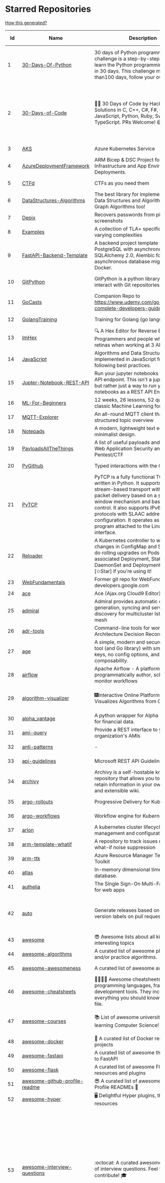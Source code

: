 # Starred Repositories  
[How this generated?](../master/USAGE.md)  
  
| Id 			| Name			| Description | Star Counts | Topics/Tags   | Last Updated 	|  
| ----------- | ----------- 	| ----------- | ----------- | ----------- 	| -----------   |  
|1|[30-Days-Of-Python](https://github.com/Asabeneh/30-Days-Of-Python.git)|30 days of Python programming challenge is a step-by-step guide to learn the Python programming language in 30 days. This challenge may take more than100 days, follow your own pace. |18887|30-days-of-python, python, flask, github, heroku, matplotlib, mongodb, numpy, pandas, python3|11-12-2022|  
|2|[30-Days-of-Code](https://github.com/xeoneux/30-Days-of-Code.git)|👨‍💻 30 Days of Code by HackerRank Solutions in C, C++, C#, F#, Go, Java, JavaScript, Python, Ruby, Swift & TypeScript. PRs Welcome! 😄|815|hackerrank, java, swift, python, csharp, fsharp, cplusplus, solutions, 30, days, of, code, typescript, go, ruby, kotlin, javascript, c||  
|3|[AKS](https://github.com/Azure/AKS.git)|Azure Kubernetes Service|1682||7-2-2023|  
|4|[AzureDeploymentFramework](https://github.com/brwilkinson/AzureDeploymentFramework.git)|ARM Bicep & DSC Project for Azure Infrastructure and App Environment Deployments.|89||12-9-2022|  
|5|[CTFd](https://github.com/CTFd/CTFd.git)|CTFs as you need them|4456||8-2-2023|  
|6|[DataStructures-Algorithms](https://github.com/rachitiitr/DataStructures-Algorithms.git)|The best library for implementation of all Data Structures and Algorithms - Trees + Graph Algorithms too!|2445|||  
|7|[Depix](https://github.com/beurtschipper/Depix.git)|Recovers passwords from pixelized screenshots|23195||16-6-2022|  
|8|[Examples](https://github.com/tlaplus/Examples.git)|A collection of TLA+ specifications of varying complexities|1020||7-2-2023|  
|9|[FastAPI-Backend-Template](https://github.com/Aeternalis-Ingenium/FastAPI-Backend-Template.git)|A backend project template with FastAPI, PostgreSQL with asynchronous SQLAlchemy 2.0, Alembic for asynchronous database migration, and Docker.|279||5-2-2023|  
|10|[GitPython](https://github.com/gitpython-developers/GitPython.git)|GitPython is a python library used to interact with Git repositories.|3832|git-porcelain, git-plumbing, python-library|2-2-2023|  
|11|[GoCasts](https://github.com/StephenGrider/GoCasts.git)|Companion Repo to https://www.udemy.com/go-the-complete-developers-guide/|1900||25-8-2017|  
|12|[GolangTraining](https://github.com/GoesToEleven/GolangTraining.git)|Training for Golang (go language)|8748||4-12-2018|  
|13|[ImHex](https://github.com/WerWolv/ImHex.git)|🔍 A Hex Editor for Reverse Engineers, Programmers and people who value their retinas when working at 3 AM.|25587||8-2-2023|  
|14|[JavaScript](https://github.com/TheAlgorithms/JavaScript.git)|Algorithms and Data Structures implemented in JavaScript for beginners, following best practices.|25007||8-2-2023|  
|15|[Jupter-Notebook-REST-API](https://github.com/Invictify/Jupter-Notebook-REST-API.git)|Run your jupyter notebooks as a REST API endpoint. This isn't a jupyter server but rather just a way to run your notebooks as a REST API Endpoint.|67||31-3-2020|  
|16|[ML-For-Beginners](https://github.com/microsoft/ML-For-Beginners.git)|12 weeks, 26 lessons, 52 quizzes, classic Machine Learning for all|44679||27-9-2022|  
|17|[MQTT-Explorer](https://github.com/thomasnordquist/MQTT-Explorer.git)|An all-round MQTT client that provides a structured topic overview|2154|||  
|18|[Notepads](https://github.com/0x7c13/Notepads.git)|A modern, lightweight text editor with a minimalist design.|7362||8-2-2023|  
|19|[PayloadsAllTheThings](https://github.com/swisskyrepo/PayloadsAllTheThings.git)|A list of useful payloads and bypass for Web Application Security and Pentest/CTF|45050|||  
|20|[PyGithub](https://github.com/PyGithub/PyGithub.git)|Typed interactions with the GitHub API v3|5780||6-2-2023|  
|21|[PyTCP](https://github.com/ccie18643/PyTCP.git)|PyTCP is a fully functional TCP/IP stack written in Python. It supports TCP stream-based transport with reliable packet delivery based on a sliding window mechanism and basic congestion control. It also supports IPv6/ICMPv6 protocols with SLAAC address configuration. It operates as a user space program attached to the Linux TAP interface.|277||27-11-2022|  
|22|[Reloader](https://github.com/stakater/Reloader.git)|A Kubernetes controller to watch changes in ConfigMap and Secrets and do rolling upgrades on Pods with their associated Deployment, StatefulSet, DaemonSet and DeploymentConfig – [✩Star] if you're using it!|4756||7-2-2023|  
|23|[WebFundamentals](https://github.com/google/WebFundamentals.git)|Former git repo for WebFundamentals on developers.google.com|13699||10-8-2022|  
|24|[ace](https://github.com/ajaxorg/ace.git)|Ace (Ajax.org Cloud9 Editor)|25332|||  
|25|[admiral](https://github.com/istio-ecosystem/admiral.git)|Admiral provides automatic configuration generation, syncing and service discovery for multicluster Istio service mesh|500||6-2-2023|  
|26|[adr-tools](https://github.com/npryce/adr-tools.git)|Command-line tools for working with Architecture Decision Records|3758||30-3-2020|  
|27|[age](https://github.com/FiloSottile/age.git)|A simple, modern and secure encryption tool (and Go library) with small explicit keys, no config options, and UNIX-style composability.|12823||2-1-2023|  
|28|[airflow](https://github.com/apache/airflow.git)|Apache Airflow - A platform to programmatically author, schedule, and monitor workflows|29070||8-2-2023|  
|29|[algorithm-visualizer](https://github.com/algorithm-visualizer/algorithm-visualizer.git)|:fireworks:Interactive Online Platform that Visualizes Algorithms from Code|42169|algorithm, data-structure, visualization, animation|13-4-2022|  
|30|[alpha_vantage](https://github.com/RomelTorres/alpha_vantage.git)|A python wrapper for Alpha Vantage API for financial data.|3832||25-12-2022|  
|31|[ami-query](https://github.com/intuit/ami-query.git)|Provide a REST interface to your organization's AMIs|39|||  
|32|[anti-patterns](https://github.com/tonybaloney/anti-patterns.git)|-|132||15-7-2022|  
|33|[api-guidelines](https://github.com/microsoft/api-guidelines.git)|Microsoft REST API Guidelines|20638||31-1-2023|  
|34|[archivy](https://github.com/archivy/archivy.git)|Archivy is a self-hostable knowledge repository that allows you to learn and retain information in your own personal and extensible wiki.|2961||17-1-2023|  
|35|[argo-rollouts](https://github.com/argoproj/argo-rollouts.git)|Progressive Delivery for Kubernetes|1900||8-2-2023|  
|36|[argo-workflows](https://github.com/argoproj/argo-workflows.git)|Workflow engine for Kubernetes|12481||8-2-2023|  
|37|[arlon](https://github.com/arlonproj/arlon.git)|A kubernetes cluster lifecycle management and configuration tool|111||7-2-2023|  
|38|[arm-template-whatif](https://github.com/Azure/arm-template-whatif.git)|A repository to track issues related to what-if noise suppression|67||2-8-2022|  
|39|[arm-ttk](https://github.com/Azure/arm-ttk.git)|Azure Resource Manager Template Toolkit|371||15-12-2022|  
|40|[atlas](https://github.com/Netflix/atlas.git)|In-memory dimensional time series database.|3188||8-2-2023|  
|41|[authelia](https://github.com/authelia/authelia.git)|The Single Sign-On Multi-Factor portal for web apps|15437||8-2-2023|  
|42|[auto](https://github.com/intuit/auto.git)|Generate releases based on semantic version labels on pull requests.|1929|release, auto-release, github, slack, jira, releases, publishing, hack, hacktoberfest|8-2-2023|  
|43|[awesome](https://github.com/sindresorhus/awesome.git)|😎 Awesome lists about all kinds of interesting topics|237922|||  
|44|[awesome-algorithms](https://github.com/tayllan/awesome-algorithms.git)|A curated list of awesome places to learn and/or practice algorithms.|13170||2-2-2023|  
|45|[awesome-awesomeness](https://github.com/bayandin/awesome-awesomeness.git)|A curated list of awesome awesomeness|29840||24-3-2022|  
|46|[awesome-cheatsheets](https://github.com/LeCoupa/awesome-cheatsheets.git)|👩‍💻👨‍💻 Awesome cheatsheets for popular programming languages, frameworks and development tools. They include everything you should know in one single file.|32269|||  
|47|[awesome-courses](https://github.com/prakhar1989/awesome-courses.git)|:books: List of awesome university courses for learning Computer Science!|45423|computer-science, courses, awesome-list, awesome|12-11-2022|  
|48|[awesome-docker](https://github.com/veggiemonk/awesome-docker.git)|:whale: A curated list of Docker resources and projects|24321||24-1-2023|  
|49|[awesome-fastapi](https://github.com/mjhea0/awesome-fastapi.git)|A curated list of awesome things related to FastAPI|5117||2-11-2022|  
|50|[awesome-flask](https://github.com/humiaozuzu/awesome-flask.git)|A curated list of awesome Flask resources and plugins|11134||17-9-2019|  
|51|[awesome-github-profile-readme](https://github.com/abhisheknaiidu/awesome-github-profile-readme.git)|😎 A curated list of awesome GitHub Profile READMEs 📝|16554||9-10-2022|  
|52|[awesome-hyper](https://github.com/bnb/awesome-hyper.git)|🖥 Delightful Hyper plugins, themes, and resources|10193||13-7-2021|  
|53|[awesome-interview-questions](https://github.com/DopplerHQ/awesome-interview-questions.git)|:octocat: A curated awesome list of lists of interview questions. Feel free to contribute! :mortar_board: |53299|awesome-list, awesomeness, interview-questions, interviewing, interview-practice, ruby, javascript, awesome, list, python-interview-questions, rails-interview, javascript-interview-questions, angularjs-interview-questions, android-interview-questions|16-11-2021|  
|54|[awesome-k6](https://github.com/grafana/awesome-k6.git)|A curated list of resources on automated load- and performance testing using k6 🗻|331||30-9-2022|  
|55|[awesome-kubernetes](https://github.com/ramitsurana/awesome-kubernetes.git)|A curated list for awesome kubernetes sources :ship::tada:|13556||6-2-2023|  
|56|[awesome-kubernetes](https://github.com/nubenetes/awesome-kubernetes.git)|A curated list of awesome references collected since 2018.|398||6-1-2023|  
|57|[awesome-macOS](https://github.com/iCHAIT/awesome-macOS.git)|  A curated list of awesome applications, softwares, tools and shiny things for macOS.|13916||21-1-2023|  
|58|[awesome-machine-learning](https://github.com/josephmisiti/awesome-machine-learning.git)|A curated list of awesome Machine Learning frameworks, libraries and software.|57750||23-1-2023|  
|59|[awesome-macos-command-line](https://github.com/herrbischoff/awesome-macos-command-line.git)|Use your macOS terminal shell to do awesome things.|27034||2-9-2021|  
|60|[awesome-microservices](https://github.com/mfornos/awesome-microservices.git)|A curated list of Microservice Architecture related principles and technologies.|11859||2-2-2023|  
|61|[awesome-pentest](https://github.com/enaqx/awesome-pentest.git)|A collection of awesome penetration testing resources, tools and other shiny things|17766|||  
|62|[awesome-python-applications](https://github.com/mahmoud/awesome-python-applications.git)|💿 Free software that works great, and also happens to be open-source Python. |14255||27-1-2023|  
|63|[awesome-readme](https://github.com/matiassingers/awesome-readme.git)|A curated list of awesome READMEs|13848||3-2-2023|  
|64|[awesome-sanic](https://github.com/mekicha/awesome-sanic.git)|A curated list of awesome Sanic resources and extensions|626||26-10-2022|  
|65|[awesome-scalability](https://github.com/binhnguyennus/awesome-scalability.git)|The Patterns of Scalable, Reliable, and Performant Large-Scale Systems|43543|||  
|66|[awesome-shell](https://github.com/alebcay/awesome-shell.git)|A curated list of awesome command-line frameworks, toolkits, guides and gizmos. Inspired by awesome-php.|26482|awesome-list, awesome, list, zsh, fish, bash, cli, shell|29-12-2022|  
|67|[awesome-sre](https://github.com/dastergon/awesome-sre.git)|A curated list of Site Reliability and Production Engineering resources.|9615|site-reliability-engineering, production, availability, monitoring, post-mortem, reliability-engineering, capacity-planning, service-level-agreement, scalability, reliability, alerting, on-call, site-reliability, postmortem, incident-response, sre, awesome, awesome-list, devops, list|8-10-2022|  
|68|[awesome-sysadmin](https://github.com/awesome-foss/awesome-sysadmin.git)|A curated list of amazingly awesome open source sysadmin resources.|16609|||  
|69|[awless](https://github.com/wallix/awless.git)|A Mighty CLI for AWS|4897|aws, cli, cloud, aws-cli, cloud-management, awless, golang, devops, devops-tools|10-12-2018|  
|70|[aws-cdk](https://github.com/aws/aws-cdk.git)|The AWS Cloud Development Kit is a framework for defining cloud infrastructure in code|9810||8-2-2023|  
|71|[aws-cdk-examples](https://github.com/aws-samples/aws-cdk-examples.git)|Example projects using the AWS CDK|3866||19-1-2023|  
|72|[aws-eks-kubernetes-masterclass](https://github.com/stacksimplify/aws-eks-kubernetes-masterclass.git)|AWS EKS Kubernetes - Masterclass   DevOps, Microservices|713||17-1-2023|  
|73|[aws-load-balancer-controller](https://github.com/kubernetes-sigs/aws-load-balancer-controller.git)|A Kubernetes controller for Elastic Load Balancers|3227||8-2-2023|  
|74|[azkaban](https://github.com/azkaban/azkaban.git)|Azkaban workflow manager.|4208||8-2-2023|  
|75|[azure-cli](https://github.com/Azure/azure-cli.git)|Azure Command-Line Interface|3437||9-2-2023|  
|76|[azure-docs-bicep-samples](https://github.com/Azure/azure-docs-bicep-samples.git)|-|40||1-11-2022|  
|77|[azure-powershell](https://github.com/Azure/azure-powershell.git)|Microsoft Azure PowerShell|3449||8-2-2023|  
|78|[azure-quickstart-templates](https://github.com/Azure/azure-quickstart-templates.git)|Azure Quickstart Templates|12621||6-2-2023|  
|79|[azure-sdk-for-python](https://github.com/Azure/azure-sdk-for-python.git)|This repository is for active development of the Azure SDK for Python. For consumers of the SDK we recommend visiting our public developer docs at https://docs.microsoft.com/python/azure/ or our versioned developer docs at https://azure.github.io/azure-sdk-for-python. |3485|||  
|80|[azure4everyone-samples](https://github.com/MarczakIO/azure4everyone-samples.git)|-|211||12-2-2022|  
|81|[backstage](https://github.com/backstage/backstage.git)|Backstage is an open platform for building developer portals|20688|infrastructure, dx, developer-experience, developer-portal, service-catalog, microservices, cncf, backstage, hacktoberfest|8-2-2023|  
|82|[badges](https://github.com/Naereen/badges.git)|:pencil: Markdown code for lots of small badges :ribbon: :pushpin: (shields.io, forthebadge.com etc) :sunglasses:. Contributions are welcome! Please add yours!|3753||3-2-2023|  
|83|[bat](https://github.com/sharkdp/bat.git)|A cat(1) clone with wings.|39505||5-2-2023|  
|84|[bcc](https://github.com/iovisor/bcc.git)|BCC - Tools for BPF-based Linux IO analysis, networking, monitoring, and more|16526||5-2-2023|  
|85|[behave](https://github.com/behave/behave.git)|BDD, Python style.|2764||19-12-2022|  
|86|[bicep](https://github.com/Azure/bicep.git)|Bicep is a declarative language for describing and deploying Azure resources|2689||8-2-2023|  
|87|[bitcoin](https://github.com/bitcoin/bitcoin.git)|Bitcoin Core integration/staging tree|68138|bitcoin, c-plus-plus, p2p, cryptocurrency, cryptography|8-2-2023|  
|88|[black](https://github.com/psf/black.git)|The uncompromising Python code formatter|31258|python, code, formatter, codeformatter, gofmt, yapf, autopep8, pre-commit-hook, hacktoberfest|7-2-2023|  
|89|[blackfriday](https://github.com/russross/blackfriday.git)|Blackfriday: a markdown processor for Go|5086||27-10-2020|  
|90|[blockly](https://github.com/google/blockly.git)|The web-based visual programming editor.|10978||8-2-2023|  
|91|[brackets](https://github.com/adobe/brackets.git)|An open source code editor for the web, written in JavaScript, HTML and CSS.|33491|||  
|92|[brooklin](https://github.com/linkedin/brooklin.git)|An extensible distributed system for reliable nearline data streaming at scale|812||8-2-2023|  
|93|[brotli](https://github.com/google/brotli.git)|Brotli compression format|11858||1-2-2023|  
|94|[caddy](https://github.com/caddyserver/caddy.git)|Fast and extensible multi-platform HTTP/1-2-3 web server with automatic HTTPS|45734|go, web-server, caddyfile, http, http-server, reverse-proxy, https, tls, automatic-https, privacy, security, acme, caddy, golang, http3, hacktoberfest|8-2-2023|  
|95|[cdnjs](https://github.com/cdnjs/cdnjs.git)|🤖 CDN assets - The #1 free and open source CDN built to make life easier for developers.|9784||9-2-2023|  
|96|[cello](https://github.com/cello-proj/cello.git)|Run infrastructure as code (IaC) software tools including CDK, Terraform and Cloud Formation via GitOps.|256||21-12-2022|  
|97|[chalice](https://github.com/aws/chalice.git)|Python Serverless Microframework for AWS|9504||1-9-2022|  
|98|[chaos-mesh](https://github.com/chaos-mesh/chaos-mesh.git)|A Chaos Engineering Platform for Kubernetes.|5492|chaos, chaos-engineering, chaos-testing, kubernetes, operator, golang, site-reliability-engineering, fault-injection, cncf, cloud-native, chaos-mesh, chaos-experiments, hacktoberfest, microservices|8-2-2023|  
|99|[chaosmonkey](https://github.com/Netflix/chaosmonkey.git)|Chaos Monkey is a resiliency tool that helps applications tolerate random instance failures.|13161||20-1-2023|  
|100|[chartmuseum](https://github.com/helm/chartmuseum.git)|Host your own Helm Chart Repository|3098|helm, charts, kubernetes, chartmuseum|11-1-2023|  
|101|[charts](https://github.com/helm/charts.git)|⚠️(OBSOLETE) Curated applications for Kubernetes|15468||21-12-2021|  
|102|[cheat.sh](https://github.com/chubin/cheat.sh.git)|the only cheat sheet you need|34615|cheatsheet, curl, terminal, command-line, cli, examples, documentation, help, tldr, hacktoberfest2021|18-4-2022|  
|103|[cilium](https://github.com/cilium/cilium.git)|eBPF-based Networking, Security, and Observability|14273||8-2-2023|  
|104|[cli](https://github.com/snyk/cli.git)|Snyk CLI scans and monitors your projects for security vulnerabilities.|4325|security, monitor, snyk, vulnerabilities|8-2-2023|  
|105|[cli](https://github.com/cli/cli.git)|GitHub’s official command line tool|31264|github-api-v4, cli, git, golang|8-2-2023|  
|106|[cli-spinners](https://github.com/sindresorhus/cli-spinners.git)|Spinners for use in the terminal|2114||24-7-2022|  
|107|[click](https://github.com/pallets/click.git)|Python composable command line interface toolkit|13461||7-2-2023|  
|108|[cloud-custodian](https://github.com/cloud-custodian/cloud-custodian.git)|Rules engine for cloud security, cost optimization, and governance, DSL in yaml for policies to query, filter, and take actions on resources|4646||8-2-2023|  
|109|[codesearch](https://github.com/google/codesearch.git)|Fast, indexed regexp search over large file trees|3265||29-3-2020|  
|110|[compose](https://github.com/docker/compose.git)|Define and run multi-container applications with Docker|28515||8-2-2023|  
|111|[computer-science](https://github.com/ossu/computer-science.git)|:mortar_board: Path to a free self-taught education in Computer Science!|134196||6-2-2023|  
|112|[consul](https://github.com/hashicorp/consul.git)|Consul is a distributed, highly available, and data center aware solution to connect and configure applications across dynamic, distributed infrastructure.|26023||9-2-2023|  
|113|[containerd](https://github.com/containerd/containerd.git)|An open and reliable container runtime|13133||7-2-2023|  
|114|[core](https://github.com/home-assistant/core.git)|:house_with_garden: Open source home automation that puts local control and privacy first.|58005|python, home-automation, iot, internet-of-things, mqtt, raspberry-pi, asyncio, hacktoberfest|9-2-2023|  
|115|[coredns](https://github.com/coredns/coredns.git)|CoreDNS is a DNS server that chains plugins|10254|dns-server, go, cncf, coredns, plugin, service-discovery|6-2-2023|  
|116|[coreutils](https://github.com/uutils/coreutils.git)|Cross-platform Rust rewrite of the GNU coreutils|13139|||  
|117|[crouton](https://github.com/dnschneid/crouton.git)|Chromium OS Universal Chroot Environment|8270||27-11-2022|  
|118|[cruise-control](https://github.com/linkedin/cruise-control.git)|Cruise-control is the first of its kind to fully automate the dynamic workload rebalance and self-healing of a Kafka cluster. It provides great value to Kafka users by simplifying the operation of Kafka clusters.|2355||4-1-2023|  
|119|[curl](https://github.com/curl/curl.git)|A command line tool and library for transferring data with URL syntax, supporting DICT, FILE, FTP, FTPS, GOPHER, GOPHERS, HTTP, HTTPS, IMAP, IMAPS, LDAP, LDAPS, MQTT, POP3, POP3S, RTMP, RTMPS, RTSP, SCP, SFTP, SMB, SMBS, SMTP, SMTPS, TELNET, TFTP, WS and WSS. libcurl offers a myriad of powerful features|28382||8-2-2023|  
|120|[dapr](https://github.com/dapr/dapr.git)|Dapr is a portable, event-driven, runtime for building distributed applications across cloud and edge.|20398|||  
|121|[datamodel-code-generator](https://github.com/koxudaxi/datamodel-code-generator.git)|Pydantic model and dataclasses.dataclass generator for easy conversion of JSON, OpenAPI, JSON Schema, and YAML data sources.|1391||8-2-2023|  
|122|[deepdiff](https://github.com/seperman/deepdiff.git)|DeepDiff: Deep Difference and search of any Python object/data. DeepHash: Hash of any object based on its contents. Delta: Use deltas to reconstruct objects by adding deltas together.|1580||6-1-2023|  
|123|[design-patterns-for-humans](https://github.com/kamranahmedse/design-patterns-for-humans.git)|An ultra-simplified explanation to design patterns|37346|design-patterns, architecture, software-engineering, engineering, principles, computer-science|27-8-2022|  
|124|[developer-roadmap](https://github.com/kamranahmedse/developer-roadmap.git)|Interactive roadmaps, guides and other educational content to help developers grow in their careers.|228437||8-2-2023|  
|125|[devops-exercises](https://github.com/bregman-arie/devops-exercises.git)|Linux, Jenkins, AWS, SRE, Prometheus, Docker, Python, Ansible, Git, Kubernetes, Terraform, OpenStack, SQL, NoSQL, Azure, GCP, DNS, Elastic, Network, Virtualization. DevOps Interview Questions|39592||5-2-2023|  
|126|[discourse](https://github.com/discourse/discourse.git)|A platform for community discussion. Free, open, simple.|37311|discourse, javascript, rails, ruby, ember, forum, postgresql||  
|127|[dive](https://github.com/wagoodman/dive.git)|A tool for exploring each layer in a docker image|35641||2-7-2021|  
|128|[django](https://github.com/django/django.git)|The Web framework for perfectionists with deadlines.|68642|||  
|129|[dnsperf](https://github.com/cobblau/dnsperf.git)|A DNS performance tool.|205||14-10-2017|  
|130|[docker-cheat-sheet](https://github.com/wsargent/docker-cheat-sheet.git)|Docker Cheat Sheet|21366||23-6-2022|  
|131|[docker_practice](https://github.com/yeasy/docker_practice.git)|Learn and understand Docker&Container technologies, with real DevOps practice!|21823||17-1-2023|  
|132|[dockerfiles](https://github.com/jessfraz/dockerfiles.git)|Various Dockerfiles I use on the desktop and on servers.|13002||27-3-2021|  
|133|[doitlive](https://github.com/sloria/doitlive.git)|Because sometimes you need to do it live|3246||14-8-2022|  
|134|[dokku](https://github.com/dokku/dokku.git)|A docker-powered PaaS that helps you build and manage the lifecycle of applications|24169||8-2-2023|  
|135|[drawio](https://github.com/jgraph/drawio.git)|draw.io is a JavaScript, client-side editor for general diagramming and whiteboarding|33061|diagram, javascript, whiteboard|7-2-2023|  
|136|[duf](https://github.com/muesli/duf.git)|Disk Usage/Free Utility - a better 'df' alternative|10554||3-12-2022|  
|137|[echo](https://github.com/labstack/echo.git)|High performance, minimalist Go web framework|24875||1-2-2023|  
|138|[ecs-refarch-service-discovery](https://github.com/awslabs/ecs-refarch-service-discovery.git)|An EC2 Container Service Reference Architecture for providing Service Discovery to containers using CloudWatch Events, Lambda and Route 53 private hosted zones. |443||25-7-2016|  
|139|[eks-anywhere](https://github.com/aws/eks-anywhere.git)|Run Amazon EKS on your own infrastructure 🚀|1709||8-2-2023|  
|140|[eks-node-viewer](https://github.com/awslabs/eks-node-viewer.git)|EKS Node Viewer|493||8-2-2023|  
|141|[elasticsearch](https://github.com/elastic/elasticsearch.git)|Free and Open, Distributed, RESTful Search Engine|62636|elasticsearch, java, search-engine|9-2-2023|  
|142|[eng-practices](https://github.com/google/eng-practices.git)|Google's Engineering Practices documentation|19068||17-8-2022|  
|143|[envoy](https://github.com/envoyproxy/envoy.git)|Cloud-native high-performance edge/middle/service proxy|21391|cats, rocket-ships, cars, more-cats, cats-over-dogs, nanoservices, corgis, cncf|9-2-2023|  
|144|[eruda](https://github.com/liriliri/eruda.git)|Console for mobile browsers|13606||2-2-2023|  
|145|[etcd](https://github.com/etcd-io/etcd.git)|Distributed reliable key-value store for the most critical data of a distributed system|42522||8-2-2023|  
|146|[every-programmer-should-know](https://github.com/mtdvio/every-programmer-should-know.git)|A collection of (mostly) technical things every software developer should know about|69048|cc-by, computer-science, educational, novice, collection|23-11-2022|  
|147|[ewd998](https://github.com/tlaplus-workshops/ewd998.git)|Distributed termination detection on a ring, due to Shmuel Safra:|35||17-1-2023|  
|148|[examples](https://github.com/kubernetes/examples.git)|Kubernetes application example tutorials|5397||7-2-2023|  
|149|[excalidraw](https://github.com/excalidraw/excalidraw.git)|Virtual whiteboard for sketching hand-drawn like diagrams|41218||7-2-2023|  
|150|[faas](https://github.com/openfaas/faas.git)|OpenFaaS - Serverless Functions Made Simple|22632|||  
|151|[face_recognition](https://github.com/ageitgey/face_recognition.git)|The world's simplest facial recognition api for Python and the command line|47228|machine-learning, face-detection, face-recognition, python|10-6-2022|  
|152|[faker](https://github.com/joke2k/faker.git)|Faker is a Python package that generates fake data for you.|15376||7-2-2023|  
|153|[fastapi](https://github.com/tiangolo/fastapi.git)|FastAPI framework, high performance, easy to learn, fast to code, ready for production|54288|python, json, swagger-ui, redoc, starlette, openapi, api, openapi3, framework, async, asyncio, uvicorn, python3, python-types, pydantic, json-schema, fastapi, swagger, rest, web|8-2-2023|  
|154|[fastapi-cache](https://github.com/long2ice/fastapi-cache.git)|fastapi-cache is a tool to cache fastapi response and function result, with backends support redis and memcached.|582|cache, fastapi, redis, memcached|1-2-2023|  
|155|[fastapi-code-generator](https://github.com/koxudaxi/fastapi-code-generator.git)|This code generator creates FastAPI app from an openapi file.|656||8-2-2023|  
|156|[fastapi-jwt](https://github.com/testdrivenio/fastapi-jwt.git)|secure a FastAPI app by enabling authentication using JSON Web Tokens (JWTs)|68||31-1-2023|  
|157|[fastapi-mvc](https://github.com/fastapi-mvc/fastapi-mvc.git)|Developer productivity tool for making high-quality FastAPI production-ready APIs.|298||7-2-2023|  
|158|[fastapi-utils](https://github.com/dmontagu/fastapi-utils.git)|Reusable utilities for FastAPI|1275||7-3-2020|  
|159|[fastapi-versioning](https://github.com/DeanWay/fastapi-versioning.git)|api versioning for fastapi web applications|491||24-8-2021|  
|160|[fastapi_client](https://github.com/dmontagu/fastapi_client.git)|FastAPI client generator|292||11-2-2021|  
|161|[fastapi_profiler](https://github.com/sunhailin-Leo/fastapi_profiler.git)|A FastAPI Middleware of joerick/pyinstrument to check your service performance.|112||3-1-2023|  
|162|[fasthttp](https://github.com/valyala/fasthttp.git)|Fast HTTP package for Go. Tuned for high performance. Zero memory allocations in hot paths. Up to 10x faster than net/http|19053||8-2-2023|  
|163|[fd](https://github.com/sharkdp/fd.git)|A simple, fast and user-friendly alternative to 'find'|26253||4-2-2023|  
|164|[first-contributions](https://github.com/firstcontributions/first-contributions.git)|🚀✨ Help beginners to contribute to open source projects|31389|open-source, tutorial, contribution, community, tutorials, beginner, beginner-friendly, contributions, contributions-welcome, good-first-issue, help-wanted|9-2-2023|  
|165|[flamethrower](https://github.com/DNS-OARC/flamethrower.git)|a DNS performance and functional testing utility supporting UDP, TCP, DoT and DoH (by @ns1labs)|269||7-12-2022|  
|166|[flasgger](https://github.com/flasgger/flasgger.git)|Easy OpenAPI specs and Swagger UI for your Flask API|3173||21-1-2022|  
|167|[flask](https://github.com/pallets/flask.git)|The Python micro framework for building web applications.|61817|python, flask, wsgi, web-framework, werkzeug, jinja, pallets|7-2-2023|  
|168|[flask-caching](https://github.com/pallets-eco/flask-caching.git)|A caching extension for Flask|779||12-1-2023|  
|169|[flask-celery-example](https://github.com/miguelgrinberg/flask-celery-example.git)|This repository contains the example code for my blog article Using Celery with Flask.|1124||12-9-2021|  
|170|[flower](https://github.com/mher/flower.git)|Real-time monitor and web admin for Celery distributed task queue|5547||14-11-2022|  
|171|[forcediphttpsadapter](https://github.com/Roadmaster/forcediphttpsadapter.git)|A requests TransportAdapter allowing to force a specific IP for HTTPS connections.|46||1-11-2021|  
|172|[fortio](https://github.com/fortio/fortio.git)|Fortio load testing library, command line tool, advanced echo server and web UI in go (golang). Allows to specify a set query-per-second load and record latency histograms and other useful stats.|2821||2-2-2023|  
|173|[fortio-operator](https://github.com/verfio/fortio-operator.git)|Load Testing Operator within the Kubernetes cluster and outside of it.|37||18-3-2019|  
|174|[free-for-dev](https://github.com/ripienaar/free-for-dev.git)|A list of SaaS, PaaS and IaaS offerings that have free tiers of interest to devops and infradev|66591|||  
|175|[free-programming-books](https://github.com/EbookFoundation/free-programming-books.git)|:books: Freely available programming books|265941||6-2-2023|  
|176|[frp](https://github.com/fatedier/frp.git)|A fast reverse proxy to help you expose a local server behind a NAT or firewall to the internet.|64111||8-2-2023|  
|177|[fucking-algorithm](https://github.com/labuladong/fucking-algorithm.git)|刷算法全靠套路，认准 labuladong 就够了！English version supported! Crack LeetCode, not only how, but also why. |113720||6-2-2023|  
|178|[game_control](https://github.com/ChoudharyChanchal/game_control.git)|-|744||19-7-2020|  
|179|[gcsfuse](https://github.com/GoogleCloudPlatform/gcsfuse.git)|A user-space file system for interacting with Google Cloud Storage|1610||7-2-2023|  
|180|[github-cheat-sheet](https://github.com/tiimgreen/github-cheat-sheet.git)|A list of cool features of Git and GitHub.|39397|awesome, awesome-list, list, github, git|28-5-2022|  
|181|[github-readme-stats](https://github.com/anuraghazra/github-readme-stats.git)|:zap: Dynamically generated stats for your github readmes|51660||29-1-2023|  
|182|[github1s](https://github.com/conwnet/github1s.git)|One second to read GitHub code with VS Code.|21656||19-1-2023|  
|183|[gitignore](https://github.com/github/gitignore.git)|A collection of useful .gitignore templates|144023|gitignore, git|18-12-2022|  
|184|[gitui](https://github.com/extrawurst/gitui.git)|Blazing 💥 fast terminal-ui for git written in rust 🦀|12199||9-2-2023|  
|185|[gloo](https://github.com/solo-io/gloo.git)|The Feature-rich, Kubernetes-native, Next-Generation API Gateway Built on Envoy|3688|||  
|186|[go-fuzz](https://github.com/dvyukov/go-fuzz.git)|Randomized testing for Go|4551|fuzzing, testing, go|26-7-2022|  
|187|[go-github](https://github.com/google/go-github.git)|Go library for accessing the GitHub v3 API|9160||6-2-2023|  
|188|[go-leetcode](https://github.com/austingebauer/go-leetcode.git)|A collection of 100+ popular LeetCode problems solved in Go.|1741||10-3-2021|  
|189|[go-metrics](https://github.com/rcrowley/go-metrics.git)|Go port of Coda Hale's Metrics library|3333||27-12-2020|  
|190|[goaccess](https://github.com/allinurl/goaccess.git)|GoAccess is a real-time web log analyzer and interactive viewer that runs in a terminal in *nix systems or through your browser.|15753||6-2-2023|  
|191|[gobgp](https://github.com/osrg/gobgp.git)|BGP implemented in the Go Programming Language|3141||31-1-2023|  
|192|[gods](https://github.com/emirpasic/gods.git)|GoDS (Go Data Structures) - Sets, Lists, Stacks, Maps, Trees, Queues, and much more|13260||18-1-2023|  
|193|[golang-web-dev](https://github.com/GoesToEleven/golang-web-dev.git)|-|3164|||  
|194|[goldmark](https://github.com/yuin/goldmark.git)|:trophy: A markdown parser written in Go. Easy to extend, standard(CommonMark) compliant, well structured.|2572||7-2-2023|  
|195|[google-api-python-client](https://github.com/googleapis/google-api-python-client.git)|🐍 The official Python client library for Google's discovery based APIs.|6303||8-2-2023|  
|196|[google-cloud-python](https://github.com/googleapis/google-cloud-python.git)|Google Cloud Client Library for Python|4100||8-2-2023|  
|197|[google-maps-services-python](https://github.com/googlemaps/google-maps-services-python.git)|Python client library for Google Maps API Web Services|3801||27-1-2023|  
|198|[googlesre](https://github.com/google/googlesre.git)|-|100||4-4-2022|  
|199|[goreleaser](https://github.com/goreleaser/goreleaser.git)|Deliver Go binaries as fast and easily as possible|11201||7-2-2023|  
|200|[gotty](https://github.com/yudai/gotty.git)|Share your terminal as a web application|17461||13-12-2017|  
|201|[gotty](https://github.com/sorenisanerd/gotty.git)|Share your terminal as a web application|1701||28-11-2022|  
|202|[gping](https://github.com/orf/gping.git)|Ping, but with a graph|7156||8-2-2023|  
|203|[grafana](https://github.com/grafana/grafana.git)|The open and composable observability and data visualization platform. Visualize metrics, logs, and traces from multiple sources like Prometheus, Loki, Elasticsearch, InfluxDB, Postgres and many more. |53862||9-2-2023|  
|204|[graphene-django](https://github.com/graphql-python/graphene-django.git)|Integrate GraphQL into your Django project.|4023||24-12-2022|  
|205|[grequests](https://github.com/spyoungtech/grequests.git)|Requests + Gevent = <3|4185||26-1-2022|  
|206|[grex](https://github.com/pemistahl/grex.git)|A command-line tool and Rust library for generating regular expressions from user-provided test cases|5882||3-1-2023|  
|207|[greykite](https://github.com/linkedin/greykite.git)|A flexible, intuitive and fast forecasting library|1667||31-8-2022|  
|208|[grumpy](https://github.com/giantswarm/grumpy.git)|Kubernetes Validation Admission Controller example|23|||  
|209|[guacamole-server](https://github.com/apache/guacamole-server.git)|Mirror of Apache Guacamole Server|2345||3-2-2023|  
|210|[halo](https://github.com/manrajgrover/halo.git)|💫 Beautiful spinners for terminal, IPython and Jupyter|2696||9-11-2020|  
|211|[haproxy](https://github.com/haproxy/haproxy.git)|HAProxy Load Balancer's development branch (mirror of git.haproxy.org)|3453||8-2-2023|  
|212|[helm](https://github.com/helm/helm.git)|The Kubernetes Package Manager|23699||8-2-2023|  
|213|[helm-git-repo](https://github.com/yks0000/helm-git-repo.git)|A Helm Repo (Automatically build index.yaml)|1||6-4-2021|  
|214|[hey](https://github.com/rakyll/hey.git)|HTTP load generator, ApacheBench (ab) replacement|15035||23-3-2021|  
|215|[homebrew-cask](https://github.com/Homebrew/homebrew-cask.git)|🍻 A CLI workflow for the administration of macOS applications distributed as binaries|19765||9-2-2023|  
|216|[how-web-works](https://github.com/vasanthk/how-web-works.git)|What happens behind the scenes when we type www.google.com in a browser?|13125||13-12-2022|  
|217|[howdoi](https://github.com/gleitz/howdoi.git)|instant coding answers via the command line|9880||26-1-2023|  
|218|[htmlq](https://github.com/mgdm/htmlq.git)|Like jq, but for HTML.|6391||13-10-2022|  
|219|[htop](https://github.com/htop-dev/htop.git)|htop - an interactive process viewer|4570||4-2-2023|  
|220|[http-api-design](https://github.com/interagent/http-api-design.git)|HTTP API design guide extracted from work on the Heroku Platform API|13651||18-11-2021|  
|221|[http2smugl](https://github.com/neex/http2smugl.git)|-|473||7-7-2022|  
|222|[hub](https://github.com/github/hub.git)|A command-line tool that makes git easier to use with GitHub.|22290|go, homebrew, git, github-api, pull-request|1-12-2022|  
|223|[hubot-slack](https://github.com/slackapi/hubot-slack.git)|Slack Developer Kit for Hubot|2284||25-10-2022|  
|224|[hugo](https://github.com/gohugoio/hugo.git)|The world’s fastest framework for building websites.|65203|go, hugo, static-site-generator, blog-engine, cms, content-management-system, documentation-tool|8-2-2023|  
|225|[hugo-PaperMod](https://github.com/adityatelange/hugo-PaperMod.git)| A fast, clean, responsive Hugo theme.|5460||4-2-2023|  
|226|[hygieia](https://github.com/hygieia/hygieia.git)|CapitalOne  DevOps Dashboard|3744||13-10-2022|  
|227|[influxdb](https://github.com/influxdata/influxdb.git)|Scalable datastore for metrics, events, and real-time analytics|24870||6-2-2023|  
|228|[ingress-nginx](https://github.com/kubernetes/ingress-nginx.git)|Ingress-NGINX Controller for Kubernetes|14326||8-2-2023|  
|229|[interactive-coding-challenges](https://github.com/donnemartin/interactive-coding-challenges.git)|120+ interactive Python coding interview challenges (algorithms and data structures).  Includes Anki flashcards.|26860||5-8-2020|  
|230|[interview](https://github.com/Olshansk/interview.git)|Everything you need to prepare for your technical interview|16013||14-9-2022|  
|231|[ipvs](https://github.com/cloudflare/ipvs.git)|Package ipvs allows you to manage Linux IPVS services and destinations|88||23-11-2021|  
|232|[ipython](https://github.com/ipython/ipython.git)|Official repository for IPython itself. Other repos in the IPython organization contain things like the website, documentation builds, etc.|15682|||  
|233|[iris](https://github.com/kataras/iris.git)|The fastest HTTP/2 Go Web Framework. New, modern, easy to learn. Fast development with Code you control. Unbeatable cost-performance ratio :leaves: :rocket:   谢谢   #golang|23525||8-2-2023|  
|234|[iris](https://github.com/linkedin/iris.git)|Iris is a highly configurable and flexible service for paging and messaging.|716||27-6-2022|  
|235|[javascript-algorithms](https://github.com/trekhleb/javascript-algorithms.git)|📝 Algorithms and data structures implemented in JavaScript with explanations and links to further readings|162752||1-2-2023|  
|236|[javascript-questions](https://github.com/lydiahallie/javascript-questions.git)|A long list of (advanced) JavaScript questions, and their explanations :sparkles:  |52229||4-2-2023|  
|237|[jedis](https://github.com/redis/jedis.git)|Redis Java client designed for performance and ease of use.|10894||24-1-2023|  
|238|[jellyfin](https://github.com/jellyfin/jellyfin.git)|The Free Software Media System|20427||9-2-2023|  
|239|[jira](https://github.com/pycontribs/jira.git)|Python Jira library. Development chat available on https://matrix.to/#/#pycontribs:matrix.org|1696||8-2-2023|  
|240|[jira](https://github.com/go-jira/jira.git)|simple jira command line client in Go|2578||27-10-2022|  
|241|[jsii](https://github.com/aws/jsii.git)|jsii allows code in any language to naturally interact with JavaScript classes. It is the technology that enables the AWS Cloud Development Kit to deliver polyglot libraries from a single codebase!|2206||8-2-2023|  
|242|[json-server](https://github.com/typicode/json-server.git)|Get a full fake REST API with zero coding in less than 30 seconds (seriously)|65399||13-12-2022|  
|243|[jsonnet](https://github.com/google/jsonnet.git)|Jsonnet - The data templating language|6048||24-1-2023|  
|244|[jsonschema](https://github.com/python-jsonschema/jsonschema.git)|An implementation of the JSON Schema specification for Python|4006||5-2-2023|  
|245|[k2tf](https://github.com/sl1pm4t/k2tf.git)|Kubernetes YAML to Terraform HCL converter|1006|terraform, kubernetes, yaml, hcl, tool, utility, command-line-tool, converter, hashicorp, hashicorp-terraform|29-5-2022|  
|246|[k6](https://github.com/grafana/k6.git)|A modern load testing tool, using Go and JavaScript - https://k6.io|19396||8-2-2023|  
|247|[k6-example-woocommerce](https://github.com/grafana/k6-example-woocommerce.git)|Example k6 scripts targeting a WooCommerce deployment|25||12-9-2022|  
|248|[k6-hardware-benchmark](https://github.com/grafana/k6-hardware-benchmark.git)|-|21||30-4-2020|  
|249|[k8s-conformance](https://github.com/cncf/k8s-conformance.git)|🧪CNCF K8s Conformance Working Group|733||3-2-2023|  
|250|[kafka-monitor](https://github.com/linkedin/kafka-monitor.git)|Xinfra Monitor monitors the availability of Kafka clusters by producing synthetic workloads using end-to-end pipelines to obtain derived vital statistics - E2E latency, service produce/consume availability, offsets commit availability & latency, message loss rate and more.|1941|kafka-monitor, kafka-cluster, monitor-topic, partition, broker, partition-count, leader, latency, cluster, metrics, kmf, kafka-broker, xinfra-monitor, monitor-single-clusters, reassigns-partition, jmx-metrics, clusters, xinfra, monitor, topic|17-1-2023|  
|251|[kapacitor](https://github.com/influxdata/kapacitor.git)|Open source framework for processing, monitoring, and alerting on time series data|2181||10-1-2023|  
|252|[katib](https://github.com/kubeflow/katib.git)|Repository for hyperparameter tuning|1285|||  
|253|[katran](https://github.com/facebookincubator/katran.git)|A high performance layer 4 load balancer|4015||8-2-2023|  
|254|[kb](https://github.com/gnebbia/kb.git)|A minimalist command line knowledge base manager|2936||22-9-2022|  
|255|[kind](https://github.com/kubernetes-sigs/kind.git)|Kubernetes IN Docker - local clusters for testing Kubernetes|11100||6-2-2023|  
|256|[kong](https://github.com/Kong/kong.git)|🦍 The Cloud-Native API Gateway |34006|api-gateway, nginx, luajit, microservices, api-management, serverless, apis, iot, consul, docker, reverse-proxy, cloud-native, microservice, kong, devops, servicecontrol, kubernetes, kubernetes-ingress-controller, kubernetes-ingress|8-2-2023|  
|257|[kopf](https://github.com/nolar/kopf.git)|A Python framework to write Kubernetes operators in just a few lines of code|1421||7-2-2023|  
|258|[kube2iam](https://github.com/jtblin/kube2iam.git)|kube2iam  provides different AWS IAM roles for pods running on Kubernetes|1887|kubernetes, aws|1-12-2022|  
|259|[kubectx](https://github.com/ahmetb/kubectx.git)|Faster way to switch between clusters and namespaces in kubectl|14669||24-10-2022|  
|260|[kubeflow](https://github.com/kubeflow/kubeflow.git)|Machine Learning Toolkit for Kubernetes|12235||8-2-2023|  
|261|[kubernetes](https://github.com/kubernetes/kubernetes.git)|Production-Grade Container Scheduling and Management|95707|kubernetes, go, cncf, containers|9-2-2023|  
|262|[kubernetes-handbook](https://github.com/rootsongjc/kubernetes-handbook.git)|Kubernetes中文指南/云原生应用架构实战手册 -  https://jimmysong.io/kubernetes-handbook|10460||16-9-2022|  
|263|[kubernetes-network-policy-recipes](https://github.com/ahmetb/kubernetes-network-policy-recipes.git)|Example recipes for Kubernetes Network Policies that you can just copy paste|4657|||  
|264|[kubernetes-the-hard-way](https://github.com/kelseyhightower/kubernetes-the-hard-way.git)|Bootstrap Kubernetes the hard way on Google Cloud Platform. No scripts.|34307||2-5-2021|  
|265|[kubescape](https://github.com/kubescape/kubescape.git)|Kubescape is an open-source Kubernetes security platform for your IDE, CI/CD pipelines, and clusters. It includes risk analysis, security, compliance, and misconfiguration scanning, saving Kubernetes users and administrators precious time, effort, and resources.|7801|||  
|266|[kubeshark](https://github.com/kubeshark/kubeshark.git)|The API traffic viewer for Kubernetes providing real-time, protocol-aware visibility into Kubernetes’ internal network, capturing, dissecting and monitoring all traffic and payloads going in, out and across containers, pods, nodes and clusters. Think TCPDump and Wireshark re-invented for Kubernetes|8274||7-2-2023|  
|267|[kubesphere](https://github.com/kubesphere/kubesphere.git)|The container platform tailored for Kubernetes multi-cloud, datacenter, and edge management ⎈ 🖥 ☁️|11933||8-2-2023|  
|268|[kubespray](https://github.com/kubernetes-sigs/kubespray.git)|Deploy a Production Ready Kubernetes Cluster|13486||8-2-2023|  
|269|[kubewatch](https://github.com/vmware-archive/kubewatch.git)|Watch k8s events and trigger Handlers|2423|||  
|270|[kudu](https://github.com/projectkudu/kudu.git)|Kudu is the engine behind git/hg deployments, WebJobs, and various other features in Azure Web Sites. It can also run outside of Azure.|3010||6-2-2023|  
|271|[kustomize](https://github.com/kubernetes-sigs/kustomize.git)|Customization of kubernetes YAML configurations|9289||8-2-2023|  
|272|[lazydocker](https://github.com/jesseduffield/lazydocker.git)|The lazier way to manage everything docker|25580||13-12-2022|  
|273|[learn-python](https://github.com/trekhleb/learn-python.git)|📚 Playground and cheatsheet for learning Python. Collection of Python scripts that are split by topics and contain code examples with explanations.|14152|||  
|274|[learn-python3](https://github.com/jerry-git/learn-python3.git)|Jupyter notebooks for teaching/learning Python 3|5565|teaching-materials, python3, jupyter-notebook, learning-python, python-exercises|2-8-2020|  
|275|[learn-regex](https://github.com/ziishaned/learn-regex.git)|Learn regex the easy way|43518|regex, regular-expression, learn-regex|1-2-2022|  
|276|[learnopencv](https://github.com/spmallick/learnopencv.git)|Learn OpenCV  : C++ and Python Examples|17903|||  
|277|[leetcode](https://github.com/gouthampradhan/leetcode.git)|Leetcode solutions|3135||11-11-2021|  
|278|[lens](https://github.com/lensapp/lens.git)|Lens - The way the world runs Kubernetes|20599|||  
|279|[lettuce-core](https://github.com/lettuce-io/lettuce-core.git)|Advanced Java Redis client for thread-safe sync, async, and reactive usage. Supports Cluster, Sentinel, Pipelining, and codecs.|4878||6-12-2022|  
|280|[leveldb](https://github.com/google/leveldb.git)|LevelDB is a fast key-value storage library written at Google that provides an ordered mapping from string keys to string values.|31812||4-1-2023|  
|281|[life](https://github.com/cheeaun/life.git)|Life - a timeline of important events in my life|2696||14-10-2018|  
|282|[linkerd2](https://github.com/linkerd/linkerd2.git)|Ultralight, security-first service mesh for Kubernetes. Main repo for Linkerd 2.x.|9306||8-2-2023|  
|283|[linux-insides](https://github.com/0xAX/linux-insides.git)|A little bit about a linux kernel|27760||9-1-2023|  
|284|[litestream](https://github.com/benbjohnson/litestream.git)|Streaming replication for SQLite.|8067||18-1-2023|  
|285|[litmus](https://github.com/litmuschaos/litmus.git)|Litmus helps  SREs and developers practice chaos engineering in a Cloud-native way. Chaos experiments are published at the ChaosHub  (https://hub.litmuschaos.io). Community notes is at https://hackmd.io/a4Zu_sH4TZGeih-xCimi3Q|3495||31-1-2023|  
|286|[localstack](https://github.com/localstack/localstack.git)|💻  A fully functional local AWS cloud stack. Develop and test your cloud & Serverless apps offline!|45795||8-2-2023|  
|287|[loguru](https://github.com/Delgan/loguru.git)|Python logging made (stupidly) simple|14053||1-2-2023|  
|288|[lovefield](https://github.com/google/lovefield.git)|Lovefield is a relational database for web apps. Written in JavaScript, works cross-browser. Provides SQL-like APIs that are fast, safe, and easy to use.|6837||19-5-2020|  
|289|[manage-fastapi](https://github.com/ycd/manage-fastapi.git)|:rocket: CLI tool for FastAPI. Generating new FastAPI projects & boilerplates made easy.    |1128||1-2-2023|  
|290|[managers-playbook](https://github.com/ksindi/managers-playbook.git)|:book: Heuristics for effective management|5086||23-4-2022|  
|291|[mangum](https://github.com/jordaneremieff/mangum.git)|AWS Lambda support for ASGI applications|1199||27-11-2022|  
|292|[marathon](https://github.com/mesosphere/marathon.git)|Deploy and manage containers (including Docker) on top of Apache Mesos at scale.|4051||27-7-2021|  
|293|[markdown-here](https://github.com/adam-p/markdown-here.git)|Google Chrome, Firefox, and Thunderbird extension that lets you write email in Markdown and render it before sending.|58017|||  
|294|[mattermost-server](https://github.com/mattermost/mattermost-server.git)|Mattermost is an open source platform for secure collaboration across the entire software development lifecycle.|24763||8-2-2023|  
|295|[mdBook](https://github.com/rust-lang/mdBook.git)|Create book from markdown files. Like Gitbook but implemented in Rust|12393||9-2-2023|  
|296|[mergestat-lite](https://github.com/mergestat/mergestat-lite.git)|Query git repositories with SQL. Generate reports, perform status checks, analyze codebases. 🔍 📊|3247||23-1-2023|  
|297|[metallb](https://github.com/metallb/metallb.git)|A network load-balancer implementation for Kubernetes using standard routing protocols|5536|kubernetes, bgp, load-balancer, bare-metal, arp, vrrp, keepalived, hacktoberfest, frr|6-2-2023|  
|298|[microservices-demo](https://github.com/GoogleCloudPlatform/microservices-demo.git)|Sample cloud-first application with 10 microservices showcasing Kubernetes, Istio, and gRPC.|13655||1-2-2023|  
|299|[microsoft-authentication-library-for-python](https://github.com/AzureAD/microsoft-authentication-library-for-python.git)|Microsoft Authentication Library (MSAL) for Python makes it easy to authenticate to Azure Active Directory. These documented APIs are stable https://msal-python.readthedocs.io. If you have questions but do not have a github account, ask your questions on Stackoverflow with tag "msal" + "python".|529||31-1-2023|  
|300|[minio](https://github.com/minio/minio.git)|Multi-Cloud :cloud: Object Storage |37381|||  
|301|[miniserve](https://github.com/svenstaro/miniserve.git)|🌟 For when you really just want to serve some files over HTTP right now!|4263|serve, http-server, server, static-files, cli, command-line, command-line-tool|1-2-2023|  
|302|[mkcert](https://github.com/FiloSottile/mkcert.git)|A simple zero-config tool to make locally trusted development certificates with any names you'd like.|39546||26-4-2022|  
|303|[moby](https://github.com/moby/moby.git)|Moby Project - a collaborative project for the container ecosystem to assemble container-based systems|65106||8-2-2023|  
|304|[monorepo](https://github.com/mito-ds/monorepo.git)|The mitosheet package, trymito.io, and other public Mito code.|1583||8-2-2023|  
|305|[moto](https://github.com/getmoto/moto.git)|A library that allows you to easily mock out tests based on AWS infrastructure.|6635||8-2-2023|  
|306|[mux](https://github.com/gorilla/mux.git)|A powerful HTTP router and URL matcher for building Go web servers with 🦍|18057||9-12-2022|  
|307|[mycli](https://github.com/dbcli/mycli.git)|A Terminal Client for MySQL with AutoCompletion and Syntax Highlighting.|10747||8-11-2022|  
|308|[mypy](https://github.com/python/mypy.git)|Optional static typing for Python|14798||8-2-2023|  
|309|[nativefier](https://github.com/nativefier/nativefier.git)|Make any web page a desktop application|32823||7-11-2022|  
|310|[netdata](https://github.com/netdata/netdata.git)|Real-time performance monitoring, done right! https://www.netdata.cloud|61914||9-2-2023|  
|311|[nginx-admins-handbook](https://github.com/trimstray/nginx-admins-handbook.git)|How to improve NGINX performance, security, and other important things.|12970||20-10-2021|  
|312|[nginx-module-vts](https://github.com/vozlt/nginx-module-vts.git)|Nginx virtual host traffic status module|2855||4-1-2023|  
|313|[ngrok](https://github.com/inconshreveable/ngrok.git)|Introspected tunnels to localhost|22557||31-5-2016|  
|314|[nicstat](https://github.com/scotte/nicstat.git)|Fork of https://sourceforge.net/projects/nicstat/ to fix bugs|58||9-5-2018|  
|315|[nocode](https://github.com/kelseyhightower/nocode.git)|The best way to write secure and reliable applications. Write nothing; deploy nowhere.|55684||21-1-2020|  
|316|[novu](https://github.com/novuhq/novu.git)|The open-source notification infrastructure for products. Add a notification center for your React, Vue and Angular apps 🚀|18275||8-2-2023|  
|317|[nprogress](https://github.com/rstacruz/nprogress.git)|For slim progress bars like on YouTube, Medium, etc|25055||19-4-2020|  
|318|[ntopng](https://github.com/ntop/ntopng.git)|Web-based Traffic and Security Network Traffic Monitoring|5112||8-2-2023|  
|319|[nuclei](https://github.com/projectdiscovery/nuclei.git)|Fast and customizable vulnerability scanner based on simple YAML based DSL.|11512|cve-scanner, subdomain-takeover, nuclei-engine, vulnerability-detection, vulnerability-assessment, vulnerability-scanner, security, attack-surface, security-scanner, hacktoberfest|24-1-2023|  
|320|[og-aws](https://github.com/open-guides/og-aws.git)|📙 Amazon Web Services — a practical guide|33286||24-8-2022|  
|321|[ohmyzsh](https://github.com/ohmyzsh/ohmyzsh.git)|🙃   A delightful community-driven (with 2,100+ contributors) framework for managing your zsh configuration. Includes 300+ optional plugins (rails, git, macOS, hub, docker, homebrew, node, php, python, etc), 140+ themes to spice up your morning, and an auto-update tool so that makes it easy to keep up with the latest updates from the community.|155126|shell, zsh-configuration, theme, terminal, productivity, zsh, cli, cli-app, themes, plugins, plugin-framework, oh-my-zsh, ohmyzsh, oh-my-zsh-theme, oh-my-zsh-plugin, hacktoberfest|8-2-2023|  
|322|[onedev](https://github.com/theonedev/onedev.git)|Self-hosted Git Server with CI/CD and Kanban|10764||7-2-2023|  
|323|[opa](https://github.com/open-policy-agent/opa.git)|An open source, general-purpose policy engine.|7664||7-2-2023|  
|324|[opencost](https://github.com/opencost/opencost.git)|Cross-cloud cost allocation models for Kubernetes workloads|3333|kubernetes, kubecost, opencost, aws, azure, cncf, cost, cost-optimization, gcp, k8s, monitoring, finops||  
|325|[opencv](https://github.com/opencv/opencv.git)|Open Source Computer Vision Library|66322|||  
|326|[opencv-python](https://github.com/opencv/opencv-python.git)|Automated CI toolchain to produce precompiled opencv-python, opencv-python-headless, opencv-contrib-python and opencv-contrib-python-headless packages.|3244|opencv, python, wheel, python-3, opencv-python, opencv-contrib-python, precompiled, pypi, manylinux|3-2-2023|  
|327|[opengrok](https://github.com/oracle/opengrok.git)|OpenGrok is a fast and usable source code search and cross reference engine, written in Java|3796||20-1-2023|  
|328|[ora](https://github.com/sindresorhus/ora.git)|Elegant terminal spinner|8162||26-7-2022|  
|329|[osquery](https://github.com/osquery/osquery.git)|SQL powered operating system instrumentation, monitoring, and analytics.|19968|||  
|330|[outrun](https://github.com/Overv/outrun.git)|Execute a local command using the processing power of another Linux machine.|3080||24-1-2023|  
|331|[pace](https://github.com/CodeByZach/pace.git)|Automatically add a progress bar to your site.|15548|||  
|332|[papers-we-love](https://github.com/papers-we-love/papers-we-love.git)|Papers from the computer science community to read and discuss.|69543|computer-science, read-papers, meetup, papers, programming, theory, awesome|7-2-2023|  
|333|[pendulum](https://github.com/sdispater/pendulum.git)|Python datetimes made easy|5323|||  
|334|[pi-hole](https://github.com/pi-hole/pi-hole.git)|A black hole for Internet advertisements|41225|pi-hole, ad-blocker, shell, blocker, raspberry-pi, cloud, dnsmasq, dhcp, dhcp-server, dns-server, dashboard, hacktoberfest|25-1-2023|  
|335|[pinpoint](https://github.com/pinpoint-apm/pinpoint.git)|APM, (Application Performance Management) tool for large-scale distributed systems. |12613||8-2-2023|  
|336|[pipeline](https://github.com/tektoncd/pipeline.git)|A cloud-native Pipeline resource.|7584|tekton, pipeline, kubernetes, cdf, hacktoberfest|8-2-2023|  
|337|[ploomber](https://github.com/ploomber/ploomber.git)|The fastest ⚡️ way to build data pipelines. Develop iteratively, deploy anywhere. ☁️|2950||31-1-2023|  
|338|[pongo2](https://github.com/flosch/pongo2.git)|Django-syntax like template-engine for Go|2455||1-2-2023|  
|339|[portainer](https://github.com/portainer/portainer.git)|Making Docker and Kubernetes management easy.|24463||8-2-2023|  
|340|[practical-kubernetes-problems](https://github.com/kubernauts/practical-kubernetes-problems.git)|Used by our Practical Kubernetes Trainings.|296||31-12-2022|  
|341|[professional-programming](https://github.com/charlax/professional-programming.git)|A collection of learning resources for curious software engineers|22794|||  
|342|[professional-services](https://github.com/GoogleCloudPlatform/professional-services.git)|Common solutions and tools developed by Google Cloud's Professional Services team|2411|google-cloud-platform, google-cloud-dataflow, google-cloud-ml, google-cloud-compute, gke, bigquery, solutions, tools, examples|31-1-2023|  
|343|[project-based-learning](https://github.com/practical-tutorials/project-based-learning.git)|Curated list of project-based tutorials|90076||28-8-2022|  
|344|[projen](https://github.com/projen/projen.git)|A new generation of project generators|1872||9-2-2023|  
|345|[prometheus](https://github.com/prometheus/prometheus.git)|The Prometheus monitoring system and time series database.|46652||2-2-2023|  
|346|[prometheus-fastapi-instrumentator](https://github.com/trallnag/prometheus-fastapi-instrumentator.git)|Instrument your FastAPI app|452||18-12-2022|  
|347|[protobuf](https://github.com/protocolbuffers/protobuf.git)|Protocol Buffers - Google's data interchange format|58033|protobuf, protocol-buffers, protocol-compiler, protobuf-runtime, protoc, serialization, marshalling, rpc|9-2-2023|  
|348|[public-apis](https://github.com/public-apis/public-apis.git)|A collective list of free APIs|227453||19-7-2022|  
|349|[pulumi](https://github.com/pulumi/pulumi.git)|Pulumi - Universal Infrastructure as Code. Your Cloud, Your Language, Your Way 🚀|15029|infrastructure-as-code, serverless, containers, aws, azure, gcp, kubernetes, cloud, cloud-computing, iac, csharp, typescript, javascript, golang, go, dotnet, fsharp, python|9-2-2023|  
|350|[pyWhat](https://github.com/bee-san/pyWhat.git)|🐸   Identify anything. pyWhat easily lets you identify emails, IP addresses, and more. Feed it a .pcap file or some text and it'll tell you what it is! 🧙‍♀️|5684||15-11-2022|  
|351|[pydantic](https://github.com/pydantic/pydantic.git)|Data parsing and validation using Python type hints|12359||8-2-2023|  
|352|[pyenv](https://github.com/pyenv/pyenv.git)|Simple Python version management|30522||8-2-2023|  
|353|[pygradle](https://github.com/linkedin/pygradle.git)|Using Gradle to build Python projects|566||3-3-2020|  
|354|[pytest](https://github.com/pytest-dev/pytest.git)|The pytest framework makes it easy to write small tests, yet scales to support complex functional testing|9771||7-2-2023|  
|355|[python-cheatsheet](https://github.com/gto76/python-cheatsheet.git)|Comprehensive Python Cheatsheet|31662|cheatsheet, python, reference, python-cheatsheet|4-2-2023|  
|356|[python-concurrency](https://github.com/volker48/python-concurrency.git)|Code examples from my toptal engineering blog article|149|||  
|357|[python-decouple](https://github.com/HBNetwork/python-decouple.git)|Strict separation of config from code.|2342||9-1-2023|  
|358|[python-docs-samples](https://github.com/GoogleCloudPlatform/python-docs-samples.git)|Code samples used on cloud.google.com|6070|python, samples|9-2-2023|  
|359|[python-patterns](https://github.com/faif/python-patterns.git)|A collection of design patterns/idioms in Python|36538|||  
|360|[python-prompt-toolkit](https://github.com/prompt-toolkit/python-prompt-toolkit.git)|Library for building powerful interactive command line applications in Python|8151||1-2-2023|  
|361|[python-slack-sdk](https://github.com/slackapi/python-slack-sdk.git)|Slack Developer Kit for Python|3541||24-1-2023|  
|362|[raft.tla](https://github.com/ongardie/raft.tla.git)|TLA+ specification for the Raft consensus algorithm|352||4-5-2020|  
|363|[ray](https://github.com/ray-project/ray.git)|Ray is a unified framework for scaling AI and Python applications. Ray consists of a core distributed runtime and a toolkit of libraries (Ray AIR) for accelerating ML workloads.|23981||9-2-2023|  
|364|[reactjs-interview-questions](https://github.com/sudheerj/reactjs-interview-questions.git)|List of top 500 ReactJS Interview Questions & Answers....Coding exercise questions are coming soon!!|27305||4-2-2023|  
|365|[realworld](https://github.com/gothinkster/realworld.git)|"The mother of all demo apps" — Exemplary fullstack Medium.com clone powered by React, Angular, Node, Django, and many more 🏅|72171||22-1-2023|  
|366|[recommenders](https://github.com/microsoft/recommenders.git)|Best Practices on Recommendation Systems|15023||21-11-2022|  
|367|[redis-datasets](https://github.com/redis-developer/redis-datasets.git)|A Curated List of Sample Redis Datasets|51||6-12-2021|  
|368|[redis-py](https://github.com/redis/redis-py.git)|Redis Python Client|11133||8-2-2023|  
|369|[redoc](https://github.com/Redocly/redoc.git)|📘  OpenAPI/Swagger-generated API Reference Documentation|19491||29-12-2022|  
|370|[request](https://github.com/request/request.git)|🏊🏾 Simplified HTTP request client.|25604||11-2-2020|  
|371|[requests](https://github.com/psf/requests.git)|A simple, yet elegant, HTTP library.|49009|||  
|372|[rest.li](https://github.com/linkedin/rest.li.git)|Rest.li is a REST+JSON framework for building robust, scalable service architectures using dynamic discovery and simple asynchronous APIs.|2252||2-2-2023|  
|373|[resume-cli](https://github.com/jsonresume/resume-cli.git)|CLI tool to easily setup a new resume 📑|4265|cli, javascript, resume, json|23-10-2022|  
|374|[rich](https://github.com/Textualize/rich.git)|Rich is a Python library for rich text and beautiful formatting in the terminal.|41936|python, python3, python-library, terminal, terminal-color, markdown, tables, syntax-highlighting, ansi-colors, progress-bar-python, progress-bar, traceback, rich, tracebacks-rich, emoji, tui|28-1-2023|  
|375|[roadmap](https://github.com/github/roadmap.git)|GitHub public roadmap|7174||27-10-2022|  
|376|[rook](https://github.com/rook/rook.git)|Storage Orchestration for Kubernetes|10718||8-2-2023|  
|377|[rover](https://github.com/im2nguyen/rover.git)|Interactive Terraform visualization. State and configuration explorer.|2383||22-7-2022|  
|378|[rudder-server](https://github.com/rudderlabs/rudder-server.git)|Privacy and Security focused Segment-alternative, in Golang and React  |3447||8-2-2023|  
|379|[rust](https://github.com/rust-lang/rust.git)|Empowering everyone to build reliable and efficient software.|77538||8-2-2023|  
|380|[salt](https://github.com/saltstack/salt.git)|Software to automate the management and configuration of any infrastructure or application at scale. Get access to the Salt software package repository here: |13019||7-2-2023|  
|381|[sanic](https://github.com/sanic-org/sanic.git)|Next generation Python web server/framework   Build fast. Run fast.|16810||5-2-2023|  
|382|[scalene](https://github.com/plasma-umass/scalene.git)|Scalene: a high-performance, high-precision CPU, GPU, and memory profiler for Python with AI-powered optimization proposals|7285||8-2-2023|  
|383|[sceptre](https://github.com/Sceptre/sceptre.git)|Build better AWS infrastructure|1384||8-2-2023|  
|384|[schedule](https://github.com/dbader/schedule.git)|Python job scheduling for humans.|10541|||  
|385|[school-of-sre](https://github.com/linkedin/school-of-sre.git)|At LinkedIn, we are using this curriculum for onboarding our entry-level talents into the SRE role.|5948|sre, linux, networking, git, python, mysql, nosql, hadoop, system-design, security|27-12-2022|  
|386|[scrapy](https://github.com/scrapy/scrapy.git)|Scrapy, a fast high-level web crawling & scraping framework for Python.|46102|python, scraping, crawling, framework, crawler, hacktoberfest|3-2-2023|  
|387|[seaweedfs](https://github.com/seaweedfs/seaweedfs.git)|SeaweedFS is a fast distributed storage system for blobs, objects, files, and data lake, for billions of files! Blob store has O(1) disk seek, cloud tiering. Filer supports Cloud Drive, cross-DC active-active replication, Kubernetes, POSIX FUSE mount, S3 API, S3 Gateway, Hadoop, WebDAV, encryption, Erasure Coding.|16529||9-2-2023|  
|388|[semgrep](https://github.com/returntocorp/semgrep.git)|Lightweight static analysis for many languages. Find bug variants with patterns that look like source code.|7695||8-2-2023|  
|389|[serverless-application-model](https://github.com/aws/serverless-application-model.git)|The AWS Serverless Application Model (AWS SAM) transform is a AWS CloudFormation macro that transforms SAM templates into CloudFormation templates.|8907||9-2-2023|  
|390|[service-fabric](https://github.com/microsoft/service-fabric.git)|Service Fabric is a distributed systems platform for packaging, deploying, and managing stateless and stateful distributed applications and containers at large scale.|2952|cloud-native, containers, orchestration, distributed-systems, cloud-computing, microservices|10-1-2023|  
|391|[shellcheck](https://github.com/koalaman/shellcheck.git)|ShellCheck, a static analysis tool for shell scripts|31356||5-2-2023|  
|392|[shiv](https://github.com/linkedin/shiv.git)|shiv is a command line utility for building fully self contained Python zipapps as outlined in PEP 441, but with all their dependencies included.|1549||4-11-2022|  
|393|[signoz](https://github.com/SigNoz/signoz.git)|SigNoz is an open-source APM. It helps developers monitor their applications & troubleshoot problems, an open-source alternative to DataDog, NewRelic, etc. 🔥 🖥.   👉  Open source Application Performance Monitoring (APM) & Observability tool|11571||8-2-2023|  
|394|[simple-kubernetes-webhook](https://github.com/slackhq/simple-kubernetes-webhook.git)|This project is aimed at illustrating how to build a fully functioning kubernetes admission webhook in the simplest way possible.|113||14-10-2021|  
|395|[skaffold](https://github.com/GoogleContainerTools/skaffold.git)|Easy and Repeatable Kubernetes Development|13705||7-2-2023|  
|396|[slate](https://github.com/slatedocs/slate.git)|Beautiful static documentation for your API|34908||31-1-2023|  
|397|[sonobuoy](https://github.com/vmware-tanzu/sonobuoy.git)|Sonobuoy is a diagnostic tool that makes it easier to understand the state of a Kubernetes cluster by running a set of Kubernetes conformance tests and other plugins in an accessible and non-destructive manner.|2685||25-1-2023|  
|398|[sops](https://github.com/mozilla/sops.git)|Simple and flexible tool for managing secrets|11927||9-5-2022|  
|399|[speedtest-cli](https://github.com/sivel/speedtest-cli.git)|Command line interface for testing internet bandwidth using speedtest.net|12537||7-7-2021|  
|400|[sqlflow](https://github.com/sql-machine-learning/sqlflow.git)|Brings SQL and AI together.|4671||13-5-2022|  
|401|[sre-interview-prep-guide](https://github.com/mxssl/sre-interview-prep-guide.git)|Site Reliability Engineer Interview Preparation Guide|4576|study, preparation, sre, sre-interview, interview-preparation, site-reliability-engineer|18-1-2023|  
|402|[ssl-cert-check](https://github.com/Matty9191/ssl-cert-check.git)|Send notifications when SSL certificates are about to expire.|631||29-9-2021|  
|403|[starlette](https://github.com/encode/starlette.git)|The little ASGI framework that shines. 🌟|7847||8-2-2023|  
|404|[starred-repo-toc](https://github.com/yks0000/starred-repo-toc.git)|Generates Markdown table for all Starred Repositories by a GitHub user.|26||9-2-2023|  
|405|[statsd](https://github.com/statsd/statsd.git)|Daemon for easy but powerful stats aggregation|16882||21-11-2022|  
|406|[steampipe](https://github.com/turbot/steampipe.git)|Use SQL to instantly query your cloud services (AWS, Azure, GCP and more). Open source CLI. No DB required. |4698||8-2-2023|  
|407|[strimzi-kafka-operator](https://github.com/strimzi/strimzi-kafka-operator.git)|Apache Kafka® running on Kubernetes|3668|kafka, kubernetes, openshift, docker, messaging, enmasse, kafka-connect, kafka-streams, data-streaming, data-stream, data-streams, kubernetes-operator, kubernetes-controller, hacktoberfest|8-2-2023|  
|408|[structlog](https://github.com/hynek/structlog.git)|Simple, powerful, and fast logging for Python.|2385||6-2-2023|  
|409|[styleguide](https://github.com/google/styleguide.git)|Style guides for Google-originated open-source projects|32840|cpplint, styleguide, style-guide|2-2-2023|  
|410|[swagger-ui](https://github.com/swagger-api/swagger-ui.git)|Swagger UI is a collection of HTML, JavaScript, and CSS assets that dynamically generate beautiful documentation from a Swagger-compliant API.|23367||9-2-2023|  
|411|[system-design-interview](https://github.com/checkcheckzz/system-design-interview.git)|System design interview for IT companies|19424||23-12-2020|  
|412|[system-design-primer](https://github.com/donnemartin/system-design-primer.git)|Learn how to design large-scale systems. Prep for the system design interview.  Includes Anki flashcards.|210896|programming, development, design, design-system, system, design-patterns, web, web-application, webapp, python, interview, interview-questions, interview-practice|11-12-2022|  
|413|[systeminformer](https://github.com/winsiderss/systeminformer.git)|A free, powerful, multi-purpose tool that helps you monitor system resources, debug software and detect malware. Brought to you by Winsider Seminars & Solutions, Inc. @ http://www.windows-internals.com|8499||8-2-2023|  
|414|[tech-interview-handbook](https://github.com/yangshun/tech-interview-handbook.git)|💯 Curated coding interview preparation materials for busy software engineers|86034|interview-questions, coding-interviews, interview-practice, interview-preparation, algorithm, algorithms, system-design, behavioral-interviews, algorithm-interview, algorithm-interview-questions|6-2-2023|  
|415|[telegraf](https://github.com/influxdata/telegraf.git)|The plugin-driven server agent for collecting & reporting metrics.|12511|||  
|416|[telegram-bot-heroku-deploy](https://github.com/AnshumanFauzdar/telegram-bot-heroku-deploy.git)|Detailed guide to initially deploy a simple telegram python bot to heroku|34||5-2-2022|  
|417|[teleport](https://github.com/gravitational/teleport.git)|The easiest, most secure way to access infrastructure.|13668||9-2-2023|  
|418|[terminalizer](https://github.com/faressoft/terminalizer.git)|🦄 Record your terminal and generate animated gif images or share a web player|13667||7-9-2022|  
|419|[terminals-are-sexy](https://github.com/k4m4/terminals-are-sexy.git)|💥 A curated list of Terminal frameworks, plugins & resources for CLI lovers.|11079||13-4-2022|  
|420|[terraform](https://github.com/hashicorp/terraform.git)|Terraform enables you to safely and predictably create, change, and improve infrastructure. It is an open source tool that codifies APIs into declarative configuration files that can be shared amongst team members, treated as code, edited, reviewed, and versioned.|36076||8-2-2023|  
|421|[terraform-aws-documentdb-cluster](https://github.com/cloudposse/terraform-aws-documentdb-cluster.git)|Terraform module to provision a DocumentDB cluster on AWS|46||1-7-2022|  
|422|[terraform-cdk](https://github.com/hashicorp/terraform-cdk.git)|Define infrastructure resources using programming constructs and provision them using HashiCorp Terraform|4219|||  
|423|[terraform-course](https://github.com/wardviaene/terraform-course.git)|Course files for my Udemy course about Terraform|1411||9-1-2023|  
|424|[terraform-examples](https://github.com/Qovery/terraform-examples.git)|This repository contains ready to use Terraform examples with Qovery to create outstanding infrastructure|35||31-10-2022|  
|425|[terraform-provider-restapi](https://github.com/Mastercard/terraform-provider-restapi.git)|A terraform provider to manage objects in a RESTful API|666||2-11-2022|  
|426|[terraform-switcher](https://github.com/warrensbox/terraform-switcher.git)|A command line tool to switch between different versions of terraform  (install with homebrew and more)|1092|terraform, go, golang|6-2-2023|  
|427|[terraformer](https://github.com/GoogleCloudPlatform/terraformer.git)|CLI tool to generate terraform files from existing infrastructure (reverse Terraform). Infrastructure to Code|9538|cloud, terraform, terraform-configurations, gcp, google-cloud, hcl, golang, infrastructure-as-code, aws, kubernetes|7-2-2023|  
|428|[terratest](https://github.com/gruntwork-io/terratest.git)| Terratest is a Go library that makes it easier to write automated tests for your infrastructure code.|6668||31-1-2023|  
|429|[textual](https://github.com/Textualize/textual.git)|Textual is a TUI (Text User Interface) framework for Python inspired by modern web development.|17570||8-2-2023|  
|430|[the-art-of-command-line](https://github.com/jlevy/the-art-of-command-line.git)|Master the command line, in one page|128621|bash, unix, documentation, linux, macos, windows|29-12-2022|  
|431|[thefuck](https://github.com/nvbn/thefuck.git)|Magnificent app which corrects your previous console command.|75644|python, shell|25-9-2022|  
|432|[tldr](https://github.com/tldr-pages/tldr.git)|📚 Collaborative cheatsheets for console commands|43007|shell, man-page, tldr, manpages, documentation, terminal, command-line, console, examples, help, manual, hacktoberfest|9-2-2023|  
|433|[toha](https://github.com/hugo-toha/toha.git)|A Hugo theme for personal portfolio|719||27-1-2023|  
|434|[tokei](https://github.com/XAMPPRocky/tokei.git)|Count your code, quickly.|7671||1-2-2023|  
|435|[tqdm](https://github.com/tqdm/tqdm.git)|A Fast, Extensible Progress Bar for Python and CLI|23945||3-9-2022|  
|436|[traefik](https://github.com/traefik/traefik.git)|The Cloud Native Application Proxy|41448||7-12-2022|  
|437|[trafficserver](https://github.com/apache/trafficserver.git)|Apache Traffic Server™ is a fast, scalable and extensible HTTP/1.1 and HTTP/2 compliant caching proxy server.|1556|||  
|438|[trivy](https://github.com/aquasecurity/trivy.git)|Find vulnerabilities, misconfigurations, secrets, SBOM in containers, Kubernetes, code repositories, clouds and more|16061||7-2-2023|  
|439|[troposphere](https://github.com/cloudtools/troposphere.git)|troposphere - Python library to create AWS CloudFormation descriptions|4805||3-2-2023|  
|440|[typing](https://github.com/python/typing.git)|Python static typing home. Hosts the documentation and a user help forum.|1355||4-2-2023|  
|441|[udemy-downloader-gui](https://github.com/FaisalUmair/udemy-downloader-gui.git)|A desktop application for downloading Udemy Courses|5860|electron, nodejs, udemy, udemy-dl, udemy-downloader-gui, windows, mac, macos, linux, downloader|11-8-2020|  
|442|[ultimate-go](https://github.com/hoanhan101/ultimate-go.git)|The Ultimate Go Study Guide|14911||17-9-2021|  
|443|[uvicorn-gunicorn-docker](https://github.com/tiangolo/uvicorn-gunicorn-docker.git)|Docker image with Uvicorn managed by Gunicorn for high-performance web applications in Python with performance auto-tuning. Optionally with Alpine Linux.|505||25-11-2022|  
|444|[uvicorn-gunicorn-fastapi-docker](https://github.com/tiangolo/uvicorn-gunicorn-fastapi-docker.git)|Docker image with Uvicorn managed by Gunicorn for high-performance FastAPI web applications in Python with performance auto-tuning. Optionally with Alpine Linux.|2120||28-11-2022|  
|445|[vercel](https://github.com/vercel/vercel.git)|Develop. Preview. Ship.|9948||9-2-2023|  
|446|[vim-airline](https://github.com/vim-airline/vim-airline.git)|lean & mean status/tabline for vim that's light as air|17084||2-2-2023|  
|447|[viper](https://github.com/spf13/viper.git)|Go configuration with fangs|21979||5-2-2023|  
|448|[vitess](https://github.com/vitessio/vitess.git)|Vitess is a database clustering system for horizontal scaling of MySQL.|15518||8-2-2023|  
|449|[vscode](https://github.com/microsoft/vscode.git)|Visual Studio Code|142363|||  
|450|[vscode-debug-visualizer](https://github.com/hediet/vscode-debug-visualizer.git)|An extension for VS Code that visualizes data during debugging.|7522|vscode-extension, hacktoberfest, visualization|1-12-2022|  
|451|[vuls](https://github.com/future-architect/vuls.git)|Agent-less vulnerability scanner for Linux, FreeBSD, Container, WordPress, Programming language libraries, Network devices|9776|vuls, vulnerability-scanners, golang, go, linux, freebsd, vulnerability-detection, security, security-tools, cybersecurity, security-vulnerability, security-scanner, security-hardening, security-automation, security-audit, vulnerability-assessment, vulnerability-management, vulnerability-scanner, vulnerabilities, administrator|8-2-2023|  
|452|[warhol.plugin.zsh](https://github.com/unixorn/warhol.plugin.zsh.git)|Colorize command output using grc and lscolors|55||5-2-2023|  
|453|[watchdog](https://github.com/gorakhargosh/watchdog.git)|Python library and shell utilities to monitor filesystem events.|5658||29-1-2023|  
|454|[watchman](https://github.com/facebook/watchman.git)|Watches files and records, or triggers actions, when they change. |11510||8-2-2023|  
|455|[wavefront-kubernetes](https://github.com/wavefrontHQ/wavefront-kubernetes.git)|Kubernetes definitions and templates for Wavefront|10||1-12-2022|  
|456|[webkubectl](https://github.com/KubeOperator/webkubectl.git)|Run kubectl command in Web Browser.|740||3-1-2023|  
|457|[what-happens-when](https://github.com/alex/what-happens-when.git)|An attempt to answer the age old interview question "What happens when you type google.com into your browser and press enter?"|36060||8-2-2022|  
|458|[wrk](https://github.com/wg/wrk.git)|Modern HTTP benchmarking tool|33802||7-2-2021|  
|459|[wrk2](https://github.com/giltene/wrk2.git)|A constant throughput, correct latency recording variant of wrk|3741||24-9-2019|  
|460|[wtf](https://github.com/wtfutil/wtf.git)|The personal information dashboard for your terminal|14614||6-1-2023|  
|461|[wuzz](https://github.com/asciimoo/wuzz.git)|Interactive cli tool for HTTP inspection|10223|curl, golang, cli, http, inspector, http-inspection, go|22-1-2021|  
|462|[x509-certificate-exporter](https://github.com/enix/x509-certificate-exporter.git)|A Prometheus exporter to monitor x509 certificates expiration in Kubernetes clusters or standalone|387|prometheus-exporter, kubernetes, monitoring-tool, certificates, expiration-monitoring, dashboard, grafana-dashboard, certificates-focusing, alert|20-12-2022|  
|463|[xdp-tutorial](https://github.com/xdp-project/xdp-tutorial.git)|XDP tutorial|1647||7-11-2022|  
|464|[yaspin](https://github.com/pavdmyt/yaspin.git)|A lightweight terminal spinner for Python with safe pipes and redirects 🎁|605||6-1-2023|  
|465|[youtube-dl](https://github.com/ytdl-org/youtube-dl.git)|Command-line program to download videos from YouTube.com and other video sites|117178|||  
|466|[yq](https://github.com/mikefarah/yq.git)|yq is a portable command-line YAML, JSON, XML, CSV and properties processor|7784||2-2-2023|  
|467|[ytfzf](https://github.com/pystardust/ytfzf.git)|A posix script to find and watch youtube videos from the terminal. (Without API)|3023||7-2-2023|  
|468|[zuul](https://github.com/Netflix/zuul.git)|Zuul is a gateway service that provides dynamic routing, monitoring, resiliency, security, and more.|12415||5-2-2023|  
|469|[zx](https://github.com/google/zx.git)|A tool for writing better scripts|36048||7-10-2022|  
  
